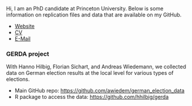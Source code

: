 Hi, I am an PhD candidate at Princeton University. Below is some information on replication files and data that are available on my GitHub.

- [Website](https://vincentheddesheimer.github.io)
- [CV](https://vincentheddesheimer.github.io/cv/VHeddesheimer_CV.pdf)
- [E-Mail](vincent.heddesheimer@princeton.edu)


### GERDA project

With Hanno Hilbig, Florian Sichart, and Andreas Wiedemann, we collected data on German election results at the local level for various types of elections.

- Main GitHub repo: <https://github.com/awiedem/german_election_data>
- R package to access the data: <https://github.com/hhilbig/gerda>
